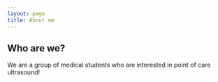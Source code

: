```yaml
---
layout: page
title: About me
---
```


## Who are we? 
We are a group of medical students who are interested in point of care ultrasound!
